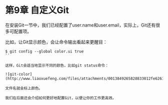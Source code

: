 # 第9章 自定义Git

在安装Git一节中，我们已经配置了user.name和user.email，实际上，Git还有很多可配置项。

比如，让Git显示颜色，会让命令输出看起来更醒目：

```
$ git config --global color.ui true
``

这样，Git会适当地显示不同的颜色，比如git status命令：

![git-color](http://www.liaoxuefeng.com/files/attachments/0013849265828833012fe6261a54c5794959d6c1883590b000/0)

文件名就会标上颜色。

我们在后面还会介绍如何更好地配置Git，以便让你的工作更高效。